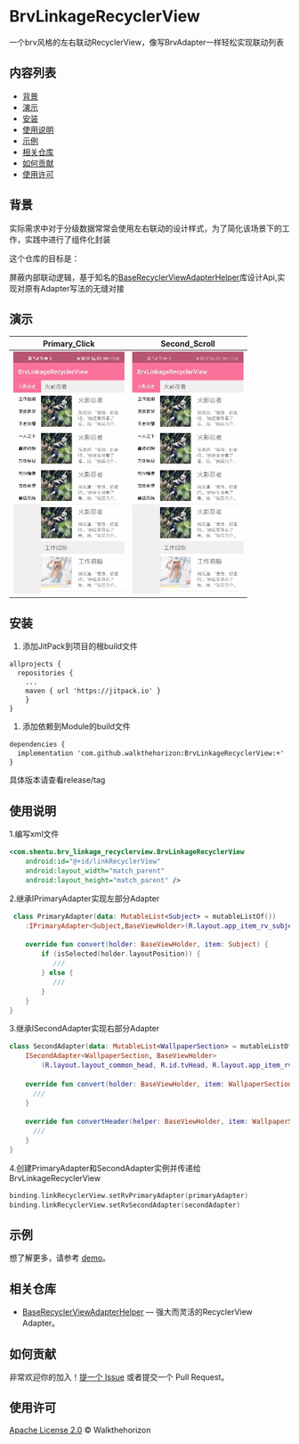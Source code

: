 # BrvLinkageRecyclerView

一个brv风格的左右联动RecyclerView，像写BrvAdapter一样轻松实现联动列表

## 内容列表

- [背景](#背景)
- [演示](#演示)
- [安装](#安装)
- [使用说明](#使用说明)
- [示例](#示例)
- [相关仓库](#相关仓库)
- [如何贡献](#如何贡献)
- [使用许可](#使用许可)

## 背景

实际需求中对于分级数据常常会使用左右联动的设计样式，为了简化该场景下的工作，实践中进行了组件化封装

这个仓库的目标是：

屏蔽内部联动逻辑，基于知名的[BaseRecyclerViewAdapterHelper](https://github.com/CymChad/BaseRecyclerViewAdapterHelper)库设计Api,实现对原有Adapter写法的无缝对接

## 演示

| Primary_Click | Second_Scroll |
| :-----------: | :-----------: |
| ![1.gif](/pictures/primary_click.gif) | ![2.gif](/pictures/second_scroll.gif) |
## 安装
1. 添加JitPack到项目的根build文件
```
allprojects {
  repositories {
	...
	maven { url 'https://jitpack.io' }
	}
}
```
1. 添加依赖到Module的build文件
```
dependencies {
  implementation 'com.github.walkthehorizon:BrvLinkageRecyclerView:+'
}
```
具体版本请查看release/tag


## 使用说明
1.编写xml文件
```xml
<com.shentu.brv_linkage_recyclerview.BrvLinkageRecyclerView
    android:id="@+id/linkRecyclerView"
    android:layout_width="match_parent"
    android:layout_height="match_parent" />
```
2.继承IPrimaryAdapter实现左部分Adapter
```kotlin
 class PrimaryAdapter(data: MutableList<Subject> = mutableListOf())
    :IPrimaryAdapter<Subject,BaseViewHolder>(R.layout.app_item_rv_subject,data){

    override fun convert(holder: BaseViewHolder, item: Subject) {
        if (isSelected(holder.layoutPosition)) {
           ///
        } else {
           ///
        }
    }
}
```
3.继承ISecondAdapter实现右部分Adapter
```kotlin
class SecondAdapter(data: MutableList<WallpaperSection> = mutableListOf()) :
    ISecondAdapter<WallpaperSection, BaseViewHolder>
        (R.layout.layout_common_head, R.id.tvHead, R.layout.app_item_rv_paper, data) {

    override fun convert(holder: BaseViewHolder, item: WallpaperSection) {
      ///
    }

    override fun convertHeader(helper: BaseViewHolder, item: WallpaperSection) {
      ///
    }
}
```
4.创建PrimaryAdapter和SecondAdapter实例并传递给BrvLinkageRecyclerView
```kotlin
binding.linkRecyclerView.setRvPrimaryAdapter(primaryAdapter)
binding.linkRecyclerView.setRvSecondAdapter(secondAdapter)
```

## 示例

想了解更多，请参考 [demo](https://github.com/walkthehorizon/BrvLinkageRecyclerView/blob/main/app/)。

## 相关仓库

- [BaseRecyclerViewAdapterHelper](https://github.com/CymChad/BaseRecyclerViewAdapterHelper) — 强大而灵活的RecyclerView Adapter。


## 如何贡献

非常欢迎你的加入！[提一个 Issue](https://github.com/walkthehorizon/BrvLinkageRecyclerView/issues/new) 或者提交一个 Pull Request。


## 使用许可

[Apache License 2.0](LICENSE) © Walkthehorizon
